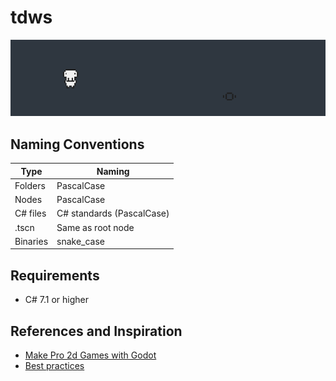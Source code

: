 # tdws
![demo](Readme/demo_2019-12-18.gif)

## Naming Conventions
|Type|Naming|
|-|-|
|Folders|PascalCase|
|Nodes|PascalCase|
|C# files|C# standards (PascalCase)|
|.tscn|Same as root node|
|Binaries|snake_case|

## Requirements
* C# 7.1 or higher

## References and Inspiration
* [Make Pro 2d Games with Godot](https://github.com/GDquest/make-pro-2d-games-with-godot)
* [Best practices](https://docs.godotengine.org/en/3.1/getting_started/workflow/best_practices/index.html)
